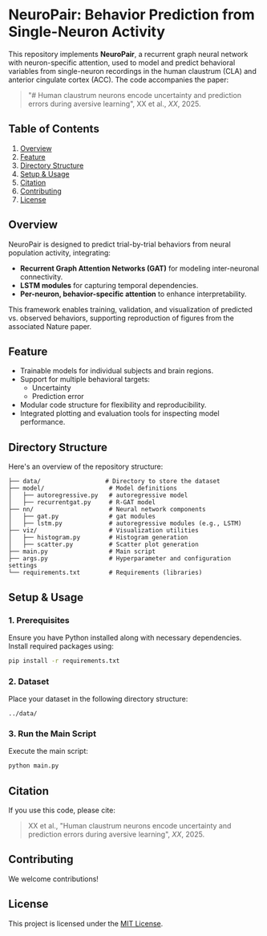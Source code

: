 # NeuroPair: Behavior Prediction from Single-Neuron Activity

This repository implements **NeuroPair**, a recurrent graph neural network with neuron-specific attention, used to model and predict behavioral variables from single-neuron recordings in the human claustrum (CLA) and anterior cingulate cortex (ACC). The code accompanies the paper:

> "# Human claustrum neurons encode uncertainty and prediction errors during aversive learning", XX et al., *XX*, 2025.

## Table of Contents

1. [Overview](#overview)
2. [Feature](#features)
3. [Directory Structure](#directory-structure)
4. [Setup & Usage](#setup--usage)
5. [Citation](#Citation)
6. [Contributing](#Contributing)
7. [License](#License)

## Overview

NeuroPair is designed to predict trial-by-trial behaviors from neural population activity, integrating:

- **Recurrent Graph Attention Networks (GAT)** for modeling inter-neuronal connectivity.
- **LSTM modules** for capturing temporal dependencies.
- **Per-neuron, behavior-specific attention** to enhance interpretability.

This framework enables training, validation, and visualization of predicted vs. observed behaviors, supporting reproduction of figures from the associated Nature paper.

## Feature

- Trainable models for individual subjects and brain regions.
- Support for multiple behavioral targets:
  - Uncertainty
  - Prediction error
- Modular code structure for flexibility and reproducibility.
- Integrated plotting and evaluation tools for inspecting model performance.

## Directory Structure

Here's an overview of the repository structure:

```
├── data/                  # Directory to store the dataset
├── model/                  # Model definitions
│   ├── autoregressive.py   # autoregressive model
│   ├── recurrentgat.py     # R-GAT model 
├── nn/                     # Neural network components
│   ├── gat.py              # gat modules
│   ├── lstm.py             # autoregressive modules (e.g., LSTM)
├── viz/                    # Visualization utilities
│   ├── histogram.py        # Histogram generation
│   ├── scatter.py          # Scatter plot generation
├── main.py                 # Main script
├── args.py                 # Hyperparameter and configuration settings
└── requirements.txt        # Requirements (libraries)
```

## Setup & Usage

### 1. Prerequisites

Ensure you have Python installed along with necessary dependencies. Install required packages using:

```bash
pip install -r requirements.txt
```

### 2. Dataset

Place your dataset in the following directory structure:

```
../data/
```

### 3. Run the Main Script

Execute the main script:

```bash
python main.py
```

## Citation

If you use this code, please cite:

> XX et al., "Human claustrum neurons encode uncertainty and prediction errors during aversive learning", *XX*, 2025.

## Contributing

We welcome contributions!  

## License

This project is licensed under the [MIT License](LICENSE).
